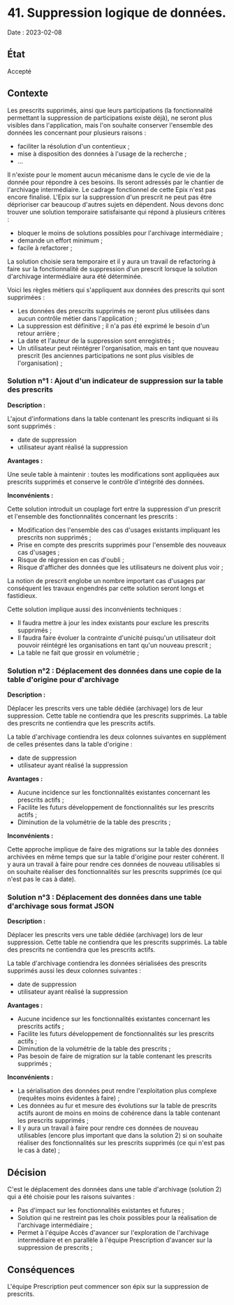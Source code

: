# 41. Suppression logique de données.

Date : 2023-02-08

## État

Accepté

## Contexte

Les prescrits supprimés, ainsi que leurs participations (la fonctionnalité permettant la suppression de participations existe déjà), ne seront plus visibles dans l'application, mais l'on souhaite
conserver l'ensemble des données les concernant pour plusieurs raisons :

- faciliter la résolution d'un contentieux ;
- mise à disposition des données à l'usage de la recherche ;
- ...

Il n'existe pour le moment aucun mécanisme dans le cycle de vie de la donnée pour répondre à ces besoins.
Ils seront adressés par le chantier de l'archivage intermédiaire. Le cadrage fonctionnel de cette Epix n'est pas encore finalisé.
L'Epix sur la suppression d'un prescrit ne peut pas être déprioriser car beaucoup d'autres sujets en dépendent.
Nous devons donc trouver une solution temporaire satisfaisante qui répond à plusieurs critères :

- bloquer le moins de solutions possibles pour l'archivage intermédiaire ;
- demande un effort minimum ;
- facile à refactorer ;

La solution choisie sera temporaire et il y aura un travail de refactoring à faire sur la fonctionnalité de suppression d'un prescrit lorsque la solution d'archivage intermédiaire aura été déterminée.

Voici les règles métiers qui s'appliquent aux données des prescrits qui sont supprimées :

- Les données des prescrits supprimés ne seront plus utilisées dans aucun contrôle métier dans l'application ;
- La suppression est définitive ; il n'a pas été exprimé le besoin d'un retour arrière ;
- La date et l'auteur de la suppression sont enregistrés ;
- Un utilisateur peut réintégrer l'organisation, mais en tant que nouveau prescrit (les anciennes participations ne sont plus visibles de l'organisation) ;

### Solution n°1 : Ajout d'un indicateur de suppression sur la table des prescrits

**Description :**

L'ajout d'informations dans la table contenant les prescrits indiquant si ils sont supprimés :

- date de suppression
- utilisateur ayant réalisé la suppression

**Avantages :**

Une seule table à maintenir : toutes les modifications sont appliquées aux prescrits supprimés et conserve le contrôle d'intégrité des données.

**Inconvénients :**

Cette solution introduit un couplage fort entre la suppression d'un prescrit et l'ensemble des fonctionnalités concernant les prescrits :

- Modification des l'ensemble des cas d'usages existants impliquant les prescrits non supprimés ;
- Prise en compte des prescrits supprimés pour l'ensemble des nouveaux cas d'usages ;
- Risque de régression en cas d'oubli ;
- Risque d'afficher des données que les utilisateurs ne doivent plus voir ;

La notion de prescrit englobe un nombre important cas d'usages par conséquent les travaux engendrés par cette solution seront longs et fastidieux.

Cette solution implique aussi des inconvénients techniques :

- Il faudra mettre à jour les index existants pour exclure les prescrits supprimés ;
- Il faudra faire évoluer la contrainte d'unicité puisqu'un utilisateur doit pouvoir réintégré les organisations en tant qu'un nouveau prescrit ;
- La table ne fait que grossir en volumétrie ;

### Solution n°2 : Déplacement des données dans une copie de la table d'origine pour d'archivage

**Description :**

Déplacer les prescrits vers une table dédiée (archivage) lors de leur suppression.
Cette table ne contiendra que les prescrits supprimés.
La table des prescrits ne contiendra que les prescrits actifs.

La table d'archivage contiendra les deux colonnes suivantes en supplément de celles présentes dans la table d'origine :

- date de suppression
- utilisateur ayant réalisé la suppression

**Avantages :**

- Aucune incidence sur les fonctionnalités existantes concernant les prescrits actifs ;
- Facilite les futurs développement de fonctionnalités sur les prescrits actifs ;
- Diminution de la volumétrie de la table des prescrits ;

**Inconvénients :**

Cette approche implique de faire des migrations sur la table des données archivées en même temps que sur la table d'origine pour rester cohérent.
Il y aura un travail à faire pour rendre ces données de nouveau utilisables si on souhaite réaliser des fonctionnalités sur les prescrits supprimés (ce qui n'est pas le cas à date).

### Solution n°3 : Déplacement des données dans une table d'archivage sous format JSON

**Description :**

Déplacer les prescrits vers une table dédiée (archivage) lors de leur suppression.
Cette table ne contiendra que les prescrits supprimés.
La table des prescrits ne contiendra que les prescrits actifs.

La table d'archivage contiendra les données sérialisées des prescrits supprimés aussi les deux colonnes suivantes :

- date de suppression
- utilisateur ayant réalisé la suppression

**Avantages :**

- Aucune incidence sur les fonctionnalités existantes concernant les prescrits actifs ;
- Facilite les futurs développement de fonctionnalités sur les prescrits actifs ;
- Diminution de la volumétrie de la table des prescrits ;
- Pas besoin de faire de migration sur la table contenant les prescrits supprimés ;

**Inconvénients :**

- La sérialisation des données peut rendre l'exploitation plus complexe (requêtes moins évidentes à faire) ;
- Les données au fur et mesure des évolutions sur la table de prescrits actifs auront de moins en moins de cohérence dans la table contenant les prescrits supprimés ;
- Il y aura un travail à faire pour rendre ces données de nouveau utilisables (encore plus important que dans la solution 2) si on souhaite réaliser des fonctionnalités sur les prescrits supprimés (ce qui n'est pas le cas à date) ;

## Décision

C'est le déplacement des données dans une table d'archivage (solution 2) qui a été choisie pour les raisons suivantes :

- Pas d'impact sur les fonctionnalités existantes et futures ;
- Solution qui ne restreint pas les choix possibles pour la réalisation de l'archivage intermédiaire ;
- Permet à l'équipe Accès d'avancer sur l'exploration de l'archivage intermédiaire et en parallèle à l'équipe Prescription d'avancer sur la suppression de prescrits ;

## Conséquences

L'équipe Prescription peut commencer son épix sur la suppression de prescrits.
